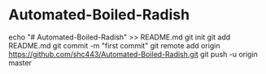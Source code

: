 # Automated-Boiled-Radish
echo "# Automated-Boiled-Radish" >> README.md
git init
git add README.md
git commit -m "first commit"
git remote add origin https://github.com/shc443/Automated-Boiled-Radish.git
git push -u origin master
